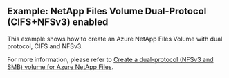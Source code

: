 ## Example: NetApp Files Volume Dual-Protocol (CIFS+NFSv3) enabled

This example shows how to create an Azure NetApp Files Volume with dual protocol, CIFS and NFSv3.

For more information, please refer to [Create a dual-protocol (NFSv3 and SMB) volume for Azure NetApp Files](https://docs.microsoft.com/en-us/azure/azure-netapp-files/create-volumes-dual-protocol).
